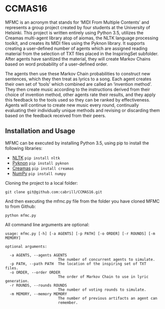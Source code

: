 # CCMAS16
MFMC is an acronym that stands for ‘MIDI From Multiple Contents’ and represents a group project created by four students at the University of Helsinki. This project is written entirely using Python 3.5, utilizes the Creamas multi-agent library atop of aiomas, the NLTK language processing toolkit, and creates its MIDI files using the Pyknon library. It supports creating a user-defined number of agents which are assigned reading material from the selection of TXT files placed in the InspiringSet subfolder. After agents have sanitized the material, they will create Markov Chains based on word probability of a user-defined order.

The agents then use these Markov Chain probabilities to construct new sentences, which they then treat as lyrics to a song. Each agent creates their own set of ‘tools’ which combined are called an ‘invention method’. They then create music according to the instructions derived from their choice of invention method, other agents rate their results, and they apply this feedback to the tools used so they can be ranked by effectiveness. Agents will continue to create new music every round, continually evaluating their individually unique methods and revising or discarding them based on the feedback received from their peers.

## Installation and Usage
MFMC can be executed by installing Python 3.5, using pip to install the following libraries:

* [NLTK](http://www.nltk.org/) `pip install nltk`
* [Pyknon](https://github.com/kroger/pyknon) `pip install pyknon`
* [Creamas](https://pypi.python.org/pypi/creamas/0.1.0) `pip install creamas`
* [NumPy](http://www.numpy.org/) `pip install numpy`

Cloning the project to a local folder:

`git clone git@github.com:cabrill/CCMAS16.git`

And then executing the mfmc.py file from the folder you have cloned MFMC to from Github:

`python mfmc.py`

All command line arguments are optional:

```
usage: mfmc.py [-h] [-a AGENTS] [-p PATH] [-o ORDER] [-r ROUNDS] [-m MEMORY]

optional arguments:

  -a AGENTS, --agents AGENTS
                        The number of concurrent agents to simulate.
  -p PATH, --path PATH  The location of the inspiring set of TXT files.
  -o ORDER, --order ORDER
                        The order of Markov Chain to use in lyric generation.
  -r ROUNDS, --rounds ROUNDS
                        The number of voting rounds to simulate.
  -m MEMORY, --memory MEMORY
                        The number of previous artifacts an agent can
                        remember.
```
